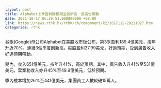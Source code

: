 ```yaml
---
layout: post
title: Alphabet上季盈利勝預期並創新高　受廣告帶動
date: 2021-10-27 06:29:51.000000000 +08:00
link: https://news.rthk.hk/rthk/ch/component/k2/1617112-20211027.htm
categories: rthk
---
```


谷歌(Google)母公司Alphabet在美股收市後公布，第3季盈利189.4億美元，按年升近70%，連續3個季度創新高。每股盈利27.99美元，好過預期，受到廣告收入好過預期帶動。

期內，收入651億美元，按年升41%，高於預期。其中，廣告收入升41%至531億美元，雲業務收入亦升45%至49.9億美元，低於預期。

季內成本增加26%至441億美元，集團員工人數較破15萬人。
